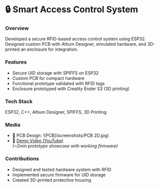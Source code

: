 # 🔒 Smart Access Control System

### Overview
Developed a secure RFID-based access control system using ESP32.  
Designed custom PCB with Altium Designer, simulated hardware, and 3D-printed an enclosure for integration.

### Features
- Secure UID storage with SPIFFS on ESP32
- Custom PCB for compact hardware
- Functional prototype validated with RFID tags
- Enclosure prototyped with Creality Ender S3 (3D printing)

### Tech Stack
ESP32, C++, Altium Designer, SPIFFS, 3D Printing

### Media
- 📸 PCB Design: ![PCB](screenshots/PCB 2D.jpg)
- 🎥 [Demo Video (YouTube)](https://youtu.be/xxxx)  
  *(~2min prototype showcase with working firmware)*

### Contributions
- Designed and tested hardware system with RFID
- Implemented secure firmware for UID storage
- Created 3D-printed protective housing

